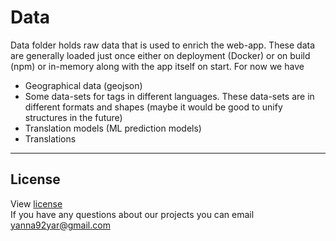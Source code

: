 # Data

Data folder holds raw data that is used to enrich the web-app. These data are generally loaded just once either on deployment (Docker) or on build (npm) or in-memory along with the app itself on start. For now we have
- Geographical data (geojson)
- Some data-sets for tags in different languages. These data-sets are in different formats and shapes (maybe it would be good to unify structures in the future)
- Translation models (ML prediction models)
- Translations

---

## License
  View [license](/LICENSE)  
  If
 you have any questions about our projects you can email [yanna92yar@gmail.com](mailto:yanna92yar@gmail.com)


